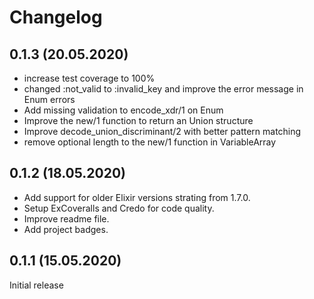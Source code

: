 # Changelog

## 0.1.3 (20.05.2020)

* increase test coverage to 100%
* changed :not_valid to :invalid_key and improve the error message in Enum errors
* Add missing validation to encode_xdr/1 on Enum 
* Improve the new/1 function to return an Union structure
* Improve decode_union_discriminant/2 with better pattern matching
* remove optional length to the new/1 function in VariableArray

## 0.1.2 (18.05.2020)

* Add support for older Elixir versions strating from 1.7.0.
* Setup ExCoveralls and Credo for code quality.
* Improve readme file.
* Add project badges.

## 0.1.1 (15.05.2020)

Initial release
